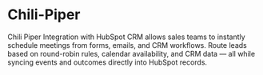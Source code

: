 # Chili-Piper
Chili Piper Integration with HubSpot CRM allows sales teams to instantly schedule meetings from forms, emails, and CRM workflows. Route leads based on round-robin rules, calendar availability, and CRM data — all while syncing events and outcomes directly into HubSpot records.
